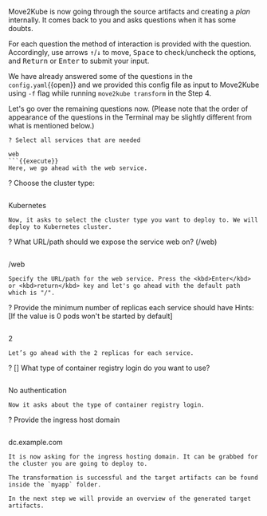 Move2Kube is now going through the source artifacts and creating a *plan* internally. It comes back to you and asks questions when it has some doubts.

For each question the method of interaction is provided with the question. Accordingly, use arrows <kbd>&#8593;</kbd>/<kbd>&#8595;</kbd> to move, <kbd>Space</kbd> to check/uncheck the options, and <kbd>Return</kbd> or <kbd>Enter</kbd> to submit your input.

We have already answered some of the questions in the `config.yaml`{{open}} and we provided this config file as input to Move2Kube using `-f` flag while running `move2kube transform` in the Step 4.

Let's go over the remaining questions now. (Please note that the order of appearance of the questions in the Terminal may be slightly different from what is mentioned below.)

```
? Select all services that are needed
```
```
web
```{{execute}}
Here, we go ahead with the web service.

```
? Choose the cluster type:
```
```
Kubernetes
```{{execute}}
Now, it asks to select the cluster type you want to deploy to. We will deploy to Kubernetes cluster.

```
? What URL/path should we expose the service web on?
(/web)
```
```
/web
```{{execute}}
Specify the URL/path for the web service. Press the <kbd>Enter</kbd> or <kbd>return</kbd> key and let's go ahead with the default path which is "/".

```
? Provide the minimum number of replicas each service should have
Hints:
[If the value is 0 pods won't be started by default]
```
```
2
```{{execute}}
Let’s go ahead with the 2 replicas for each service.

```
? [] What type of container registry login do you want to use?
```
```
No authentication
```{{execute}}
Now it asks about the type of container registry login.

```
? Provide the ingress host domain
```
```
dc.example.com
```{{execute}}
It is now asking for the ingress hosting domain. It can be grabbed for the cluster you are going to deploy to.

The transformation is successful and the target artifacts can be found inside the `myapp` folder.

In the next step we will provide an overview of the generated target artifacts.
